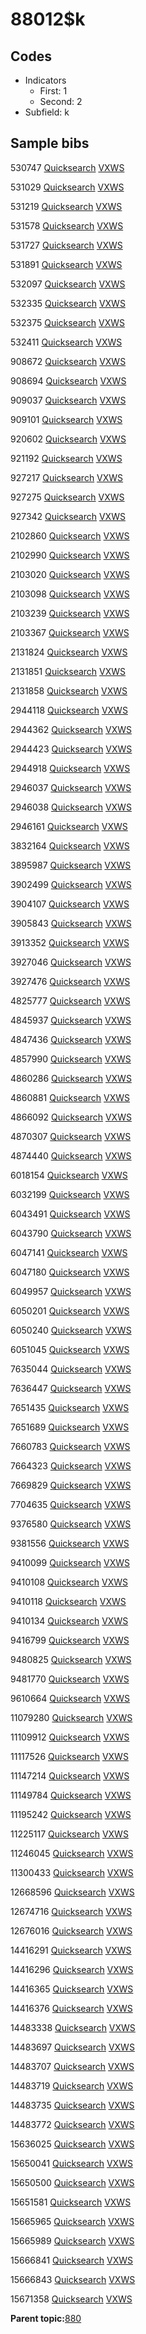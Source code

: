 # 88012$k

## Codes

-   Indicators
    -   First: 1
    -   Second: 2
-   Subfield: k

## Sample bibs

530747 [Quicksearch](https://search.library.yale.edu/catalog/530747) [VXWS](http://prodorbis.library.yale.edu:7014/vxws/GetHoldingsService?bibId=530747)

531029 [Quicksearch](https://search.library.yale.edu/catalog/531029) [VXWS](http://prodorbis.library.yale.edu:7014/vxws/GetHoldingsService?bibId=531029)

531219 [Quicksearch](https://search.library.yale.edu/catalog/531219) [VXWS](http://prodorbis.library.yale.edu:7014/vxws/GetHoldingsService?bibId=531219)

531578 [Quicksearch](https://search.library.yale.edu/catalog/531578) [VXWS](http://prodorbis.library.yale.edu:7014/vxws/GetHoldingsService?bibId=531578)

531727 [Quicksearch](https://search.library.yale.edu/catalog/531727) [VXWS](http://prodorbis.library.yale.edu:7014/vxws/GetHoldingsService?bibId=531727)

531891 [Quicksearch](https://search.library.yale.edu/catalog/531891) [VXWS](http://prodorbis.library.yale.edu:7014/vxws/GetHoldingsService?bibId=531891)

532097 [Quicksearch](https://search.library.yale.edu/catalog/532097) [VXWS](http://prodorbis.library.yale.edu:7014/vxws/GetHoldingsService?bibId=532097)

532335 [Quicksearch](https://search.library.yale.edu/catalog/532335) [VXWS](http://prodorbis.library.yale.edu:7014/vxws/GetHoldingsService?bibId=532335)

532375 [Quicksearch](https://search.library.yale.edu/catalog/532375) [VXWS](http://prodorbis.library.yale.edu:7014/vxws/GetHoldingsService?bibId=532375)

532411 [Quicksearch](https://search.library.yale.edu/catalog/532411) [VXWS](http://prodorbis.library.yale.edu:7014/vxws/GetHoldingsService?bibId=532411)

908672 [Quicksearch](https://search.library.yale.edu/catalog/908672) [VXWS](http://prodorbis.library.yale.edu:7014/vxws/GetHoldingsService?bibId=908672)

908694 [Quicksearch](https://search.library.yale.edu/catalog/908694) [VXWS](http://prodorbis.library.yale.edu:7014/vxws/GetHoldingsService?bibId=908694)

909037 [Quicksearch](https://search.library.yale.edu/catalog/909037) [VXWS](http://prodorbis.library.yale.edu:7014/vxws/GetHoldingsService?bibId=909037)

909101 [Quicksearch](https://search.library.yale.edu/catalog/909101) [VXWS](http://prodorbis.library.yale.edu:7014/vxws/GetHoldingsService?bibId=909101)

920602 [Quicksearch](https://search.library.yale.edu/catalog/920602) [VXWS](http://prodorbis.library.yale.edu:7014/vxws/GetHoldingsService?bibId=920602)

921192 [Quicksearch](https://search.library.yale.edu/catalog/921192) [VXWS](http://prodorbis.library.yale.edu:7014/vxws/GetHoldingsService?bibId=921192)

927217 [Quicksearch](https://search.library.yale.edu/catalog/927217) [VXWS](http://prodorbis.library.yale.edu:7014/vxws/GetHoldingsService?bibId=927217)

927275 [Quicksearch](https://search.library.yale.edu/catalog/927275) [VXWS](http://prodorbis.library.yale.edu:7014/vxws/GetHoldingsService?bibId=927275)

927342 [Quicksearch](https://search.library.yale.edu/catalog/927342) [VXWS](http://prodorbis.library.yale.edu:7014/vxws/GetHoldingsService?bibId=927342)

2102860 [Quicksearch](https://search.library.yale.edu/catalog/2102860) [VXWS](http://prodorbis.library.yale.edu:7014/vxws/GetHoldingsService?bibId=2102860)

2102990 [Quicksearch](https://search.library.yale.edu/catalog/2102990) [VXWS](http://prodorbis.library.yale.edu:7014/vxws/GetHoldingsService?bibId=2102990)

2103020 [Quicksearch](https://search.library.yale.edu/catalog/2103020) [VXWS](http://prodorbis.library.yale.edu:7014/vxws/GetHoldingsService?bibId=2103020)

2103098 [Quicksearch](https://search.library.yale.edu/catalog/2103098) [VXWS](http://prodorbis.library.yale.edu:7014/vxws/GetHoldingsService?bibId=2103098)

2103239 [Quicksearch](https://search.library.yale.edu/catalog/2103239) [VXWS](http://prodorbis.library.yale.edu:7014/vxws/GetHoldingsService?bibId=2103239)

2103367 [Quicksearch](https://search.library.yale.edu/catalog/2103367) [VXWS](http://prodorbis.library.yale.edu:7014/vxws/GetHoldingsService?bibId=2103367)

2131824 [Quicksearch](https://search.library.yale.edu/catalog/2131824) [VXWS](http://prodorbis.library.yale.edu:7014/vxws/GetHoldingsService?bibId=2131824)

2131851 [Quicksearch](https://search.library.yale.edu/catalog/2131851) [VXWS](http://prodorbis.library.yale.edu:7014/vxws/GetHoldingsService?bibId=2131851)

2131858 [Quicksearch](https://search.library.yale.edu/catalog/2131858) [VXWS](http://prodorbis.library.yale.edu:7014/vxws/GetHoldingsService?bibId=2131858)

2944118 [Quicksearch](https://search.library.yale.edu/catalog/2944118) [VXWS](http://prodorbis.library.yale.edu:7014/vxws/GetHoldingsService?bibId=2944118)

2944362 [Quicksearch](https://search.library.yale.edu/catalog/2944362) [VXWS](http://prodorbis.library.yale.edu:7014/vxws/GetHoldingsService?bibId=2944362)

2944423 [Quicksearch](https://search.library.yale.edu/catalog/2944423) [VXWS](http://prodorbis.library.yale.edu:7014/vxws/GetHoldingsService?bibId=2944423)

2944918 [Quicksearch](https://search.library.yale.edu/catalog/2944918) [VXWS](http://prodorbis.library.yale.edu:7014/vxws/GetHoldingsService?bibId=2944918)

2946037 [Quicksearch](https://search.library.yale.edu/catalog/2946037) [VXWS](http://prodorbis.library.yale.edu:7014/vxws/GetHoldingsService?bibId=2946037)

2946038 [Quicksearch](https://search.library.yale.edu/catalog/2946038) [VXWS](http://prodorbis.library.yale.edu:7014/vxws/GetHoldingsService?bibId=2946038)

2946161 [Quicksearch](https://search.library.yale.edu/catalog/2946161) [VXWS](http://prodorbis.library.yale.edu:7014/vxws/GetHoldingsService?bibId=2946161)

3832164 [Quicksearch](https://search.library.yale.edu/catalog/3832164) [VXWS](http://prodorbis.library.yale.edu:7014/vxws/GetHoldingsService?bibId=3832164)

3895987 [Quicksearch](https://search.library.yale.edu/catalog/3895987) [VXWS](http://prodorbis.library.yale.edu:7014/vxws/GetHoldingsService?bibId=3895987)

3902499 [Quicksearch](https://search.library.yale.edu/catalog/3902499) [VXWS](http://prodorbis.library.yale.edu:7014/vxws/GetHoldingsService?bibId=3902499)

3904107 [Quicksearch](https://search.library.yale.edu/catalog/3904107) [VXWS](http://prodorbis.library.yale.edu:7014/vxws/GetHoldingsService?bibId=3904107)

3905843 [Quicksearch](https://search.library.yale.edu/catalog/3905843) [VXWS](http://prodorbis.library.yale.edu:7014/vxws/GetHoldingsService?bibId=3905843)

3913352 [Quicksearch](https://search.library.yale.edu/catalog/3913352) [VXWS](http://prodorbis.library.yale.edu:7014/vxws/GetHoldingsService?bibId=3913352)

3927046 [Quicksearch](https://search.library.yale.edu/catalog/3927046) [VXWS](http://prodorbis.library.yale.edu:7014/vxws/GetHoldingsService?bibId=3927046)

3927476 [Quicksearch](https://search.library.yale.edu/catalog/3927476) [VXWS](http://prodorbis.library.yale.edu:7014/vxws/GetHoldingsService?bibId=3927476)

4825777 [Quicksearch](https://search.library.yale.edu/catalog/4825777) [VXWS](http://prodorbis.library.yale.edu:7014/vxws/GetHoldingsService?bibId=4825777)

4845937 [Quicksearch](https://search.library.yale.edu/catalog/4845937) [VXWS](http://prodorbis.library.yale.edu:7014/vxws/GetHoldingsService?bibId=4845937)

4847436 [Quicksearch](https://search.library.yale.edu/catalog/4847436) [VXWS](http://prodorbis.library.yale.edu:7014/vxws/GetHoldingsService?bibId=4847436)

4857990 [Quicksearch](https://search.library.yale.edu/catalog/4857990) [VXWS](http://prodorbis.library.yale.edu:7014/vxws/GetHoldingsService?bibId=4857990)

4860286 [Quicksearch](https://search.library.yale.edu/catalog/4860286) [VXWS](http://prodorbis.library.yale.edu:7014/vxws/GetHoldingsService?bibId=4860286)

4860881 [Quicksearch](https://search.library.yale.edu/catalog/4860881) [VXWS](http://prodorbis.library.yale.edu:7014/vxws/GetHoldingsService?bibId=4860881)

4866092 [Quicksearch](https://search.library.yale.edu/catalog/4866092) [VXWS](http://prodorbis.library.yale.edu:7014/vxws/GetHoldingsService?bibId=4866092)

4870307 [Quicksearch](https://search.library.yale.edu/catalog/4870307) [VXWS](http://prodorbis.library.yale.edu:7014/vxws/GetHoldingsService?bibId=4870307)

4874440 [Quicksearch](https://search.library.yale.edu/catalog/4874440) [VXWS](http://prodorbis.library.yale.edu:7014/vxws/GetHoldingsService?bibId=4874440)

6018154 [Quicksearch](https://search.library.yale.edu/catalog/6018154) [VXWS](http://prodorbis.library.yale.edu:7014/vxws/GetHoldingsService?bibId=6018154)

6032199 [Quicksearch](https://search.library.yale.edu/catalog/6032199) [VXWS](http://prodorbis.library.yale.edu:7014/vxws/GetHoldingsService?bibId=6032199)

6043491 [Quicksearch](https://search.library.yale.edu/catalog/6043491) [VXWS](http://prodorbis.library.yale.edu:7014/vxws/GetHoldingsService?bibId=6043491)

6043790 [Quicksearch](https://search.library.yale.edu/catalog/6043790) [VXWS](http://prodorbis.library.yale.edu:7014/vxws/GetHoldingsService?bibId=6043790)

6047141 [Quicksearch](https://search.library.yale.edu/catalog/6047141) [VXWS](http://prodorbis.library.yale.edu:7014/vxws/GetHoldingsService?bibId=6047141)

6047180 [Quicksearch](https://search.library.yale.edu/catalog/6047180) [VXWS](http://prodorbis.library.yale.edu:7014/vxws/GetHoldingsService?bibId=6047180)

6049957 [Quicksearch](https://search.library.yale.edu/catalog/6049957) [VXWS](http://prodorbis.library.yale.edu:7014/vxws/GetHoldingsService?bibId=6049957)

6050201 [Quicksearch](https://search.library.yale.edu/catalog/6050201) [VXWS](http://prodorbis.library.yale.edu:7014/vxws/GetHoldingsService?bibId=6050201)

6050240 [Quicksearch](https://search.library.yale.edu/catalog/6050240) [VXWS](http://prodorbis.library.yale.edu:7014/vxws/GetHoldingsService?bibId=6050240)

6051045 [Quicksearch](https://search.library.yale.edu/catalog/6051045) [VXWS](http://prodorbis.library.yale.edu:7014/vxws/GetHoldingsService?bibId=6051045)

7635044 [Quicksearch](https://search.library.yale.edu/catalog/7635044) [VXWS](http://prodorbis.library.yale.edu:7014/vxws/GetHoldingsService?bibId=7635044)

7636447 [Quicksearch](https://search.library.yale.edu/catalog/7636447) [VXWS](http://prodorbis.library.yale.edu:7014/vxws/GetHoldingsService?bibId=7636447)

7651435 [Quicksearch](https://search.library.yale.edu/catalog/7651435) [VXWS](http://prodorbis.library.yale.edu:7014/vxws/GetHoldingsService?bibId=7651435)

7651689 [Quicksearch](https://search.library.yale.edu/catalog/7651689) [VXWS](http://prodorbis.library.yale.edu:7014/vxws/GetHoldingsService?bibId=7651689)

7660783 [Quicksearch](https://search.library.yale.edu/catalog/7660783) [VXWS](http://prodorbis.library.yale.edu:7014/vxws/GetHoldingsService?bibId=7660783)

7664323 [Quicksearch](https://search.library.yale.edu/catalog/7664323) [VXWS](http://prodorbis.library.yale.edu:7014/vxws/GetHoldingsService?bibId=7664323)

7669829 [Quicksearch](https://search.library.yale.edu/catalog/7669829) [VXWS](http://prodorbis.library.yale.edu:7014/vxws/GetHoldingsService?bibId=7669829)

7704635 [Quicksearch](https://search.library.yale.edu/catalog/7704635) [VXWS](http://prodorbis.library.yale.edu:7014/vxws/GetHoldingsService?bibId=7704635)

9376580 [Quicksearch](https://search.library.yale.edu/catalog/9376580) [VXWS](http://prodorbis.library.yale.edu:7014/vxws/GetHoldingsService?bibId=9376580)

9381556 [Quicksearch](https://search.library.yale.edu/catalog/9381556) [VXWS](http://prodorbis.library.yale.edu:7014/vxws/GetHoldingsService?bibId=9381556)

9410099 [Quicksearch](https://search.library.yale.edu/catalog/9410099) [VXWS](http://prodorbis.library.yale.edu:7014/vxws/GetHoldingsService?bibId=9410099)

9410108 [Quicksearch](https://search.library.yale.edu/catalog/9410108) [VXWS](http://prodorbis.library.yale.edu:7014/vxws/GetHoldingsService?bibId=9410108)

9410118 [Quicksearch](https://search.library.yale.edu/catalog/9410118) [VXWS](http://prodorbis.library.yale.edu:7014/vxws/GetHoldingsService?bibId=9410118)

9410134 [Quicksearch](https://search.library.yale.edu/catalog/9410134) [VXWS](http://prodorbis.library.yale.edu:7014/vxws/GetHoldingsService?bibId=9410134)

9416799 [Quicksearch](https://search.library.yale.edu/catalog/9416799) [VXWS](http://prodorbis.library.yale.edu:7014/vxws/GetHoldingsService?bibId=9416799)

9480825 [Quicksearch](https://search.library.yale.edu/catalog/9480825) [VXWS](http://prodorbis.library.yale.edu:7014/vxws/GetHoldingsService?bibId=9480825)

9481770 [Quicksearch](https://search.library.yale.edu/catalog/9481770) [VXWS](http://prodorbis.library.yale.edu:7014/vxws/GetHoldingsService?bibId=9481770)

9610664 [Quicksearch](https://search.library.yale.edu/catalog/9610664) [VXWS](http://prodorbis.library.yale.edu:7014/vxws/GetHoldingsService?bibId=9610664)

11079280 [Quicksearch](https://search.library.yale.edu/catalog/11079280) [VXWS](http://prodorbis.library.yale.edu:7014/vxws/GetHoldingsService?bibId=11079280)

11109912 [Quicksearch](https://search.library.yale.edu/catalog/11109912) [VXWS](http://prodorbis.library.yale.edu:7014/vxws/GetHoldingsService?bibId=11109912)

11117526 [Quicksearch](https://search.library.yale.edu/catalog/11117526) [VXWS](http://prodorbis.library.yale.edu:7014/vxws/GetHoldingsService?bibId=11117526)

11147214 [Quicksearch](https://search.library.yale.edu/catalog/11147214) [VXWS](http://prodorbis.library.yale.edu:7014/vxws/GetHoldingsService?bibId=11147214)

11149784 [Quicksearch](https://search.library.yale.edu/catalog/11149784) [VXWS](http://prodorbis.library.yale.edu:7014/vxws/GetHoldingsService?bibId=11149784)

11195242 [Quicksearch](https://search.library.yale.edu/catalog/11195242) [VXWS](http://prodorbis.library.yale.edu:7014/vxws/GetHoldingsService?bibId=11195242)

11225117 [Quicksearch](https://search.library.yale.edu/catalog/11225117) [VXWS](http://prodorbis.library.yale.edu:7014/vxws/GetHoldingsService?bibId=11225117)

11246045 [Quicksearch](https://search.library.yale.edu/catalog/11246045) [VXWS](http://prodorbis.library.yale.edu:7014/vxws/GetHoldingsService?bibId=11246045)

11300433 [Quicksearch](https://search.library.yale.edu/catalog/11300433) [VXWS](http://prodorbis.library.yale.edu:7014/vxws/GetHoldingsService?bibId=11300433)

12668596 [Quicksearch](https://search.library.yale.edu/catalog/12668596) [VXWS](http://prodorbis.library.yale.edu:7014/vxws/GetHoldingsService?bibId=12668596)

12674716 [Quicksearch](https://search.library.yale.edu/catalog/12674716) [VXWS](http://prodorbis.library.yale.edu:7014/vxws/GetHoldingsService?bibId=12674716)

12676016 [Quicksearch](https://search.library.yale.edu/catalog/12676016) [VXWS](http://prodorbis.library.yale.edu:7014/vxws/GetHoldingsService?bibId=12676016)

14416291 [Quicksearch](https://search.library.yale.edu/catalog/14416291) [VXWS](http://prodorbis.library.yale.edu:7014/vxws/GetHoldingsService?bibId=14416291)

14416296 [Quicksearch](https://search.library.yale.edu/catalog/14416296) [VXWS](http://prodorbis.library.yale.edu:7014/vxws/GetHoldingsService?bibId=14416296)

14416365 [Quicksearch](https://search.library.yale.edu/catalog/14416365) [VXWS](http://prodorbis.library.yale.edu:7014/vxws/GetHoldingsService?bibId=14416365)

14416376 [Quicksearch](https://search.library.yale.edu/catalog/14416376) [VXWS](http://prodorbis.library.yale.edu:7014/vxws/GetHoldingsService?bibId=14416376)

14483338 [Quicksearch](https://search.library.yale.edu/catalog/14483338) [VXWS](http://prodorbis.library.yale.edu:7014/vxws/GetHoldingsService?bibId=14483338)

14483697 [Quicksearch](https://search.library.yale.edu/catalog/14483697) [VXWS](http://prodorbis.library.yale.edu:7014/vxws/GetHoldingsService?bibId=14483697)

14483707 [Quicksearch](https://search.library.yale.edu/catalog/14483707) [VXWS](http://prodorbis.library.yale.edu:7014/vxws/GetHoldingsService?bibId=14483707)

14483719 [Quicksearch](https://search.library.yale.edu/catalog/14483719) [VXWS](http://prodorbis.library.yale.edu:7014/vxws/GetHoldingsService?bibId=14483719)

14483735 [Quicksearch](https://search.library.yale.edu/catalog/14483735) [VXWS](http://prodorbis.library.yale.edu:7014/vxws/GetHoldingsService?bibId=14483735)

14483772 [Quicksearch](https://search.library.yale.edu/catalog/14483772) [VXWS](http://prodorbis.library.yale.edu:7014/vxws/GetHoldingsService?bibId=14483772)

15636025 [Quicksearch](https://search.library.yale.edu/catalog/15636025) [VXWS](http://prodorbis.library.yale.edu:7014/vxws/GetHoldingsService?bibId=15636025)

15650041 [Quicksearch](https://search.library.yale.edu/catalog/15650041) [VXWS](http://prodorbis.library.yale.edu:7014/vxws/GetHoldingsService?bibId=15650041)

15650500 [Quicksearch](https://search.library.yale.edu/catalog/15650500) [VXWS](http://prodorbis.library.yale.edu:7014/vxws/GetHoldingsService?bibId=15650500)

15651581 [Quicksearch](https://search.library.yale.edu/catalog/15651581) [VXWS](http://prodorbis.library.yale.edu:7014/vxws/GetHoldingsService?bibId=15651581)

15665965 [Quicksearch](https://search.library.yale.edu/catalog/15665965) [VXWS](http://prodorbis.library.yale.edu:7014/vxws/GetHoldingsService?bibId=15665965)

15665989 [Quicksearch](https://search.library.yale.edu/catalog/15665989) [VXWS](http://prodorbis.library.yale.edu:7014/vxws/GetHoldingsService?bibId=15665989)

15666841 [Quicksearch](https://search.library.yale.edu/catalog/15666841) [VXWS](http://prodorbis.library.yale.edu:7014/vxws/GetHoldingsService?bibId=15666841)

15666843 [Quicksearch](https://search.library.yale.edu/catalog/15666843) [VXWS](http://prodorbis.library.yale.edu:7014/vxws/GetHoldingsService?bibId=15666843)

15671358 [Quicksearch](https://search.library.yale.edu/catalog/15671358) [VXWS](http://prodorbis.library.yale.edu:7014/vxws/GetHoldingsService?bibId=15671358)

**Parent topic:**[880](../../tags/880/880.md)

